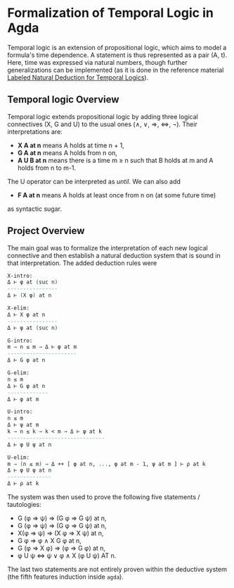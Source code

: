 # Formalization of Temporal Logic in Agda

Temporal logic is an extension of propositional logic, which aims to model a formula's time dependence. A statement is thus represented as a pair (A, t). Here, time was expressed via natural numbers, though further generalizations can be implemented (as it is done in the reference material [Labeled Natural Deduction for Temporal Logics](https://www.math.tecnico.ulisboa.pt/~mvolpe/publications/theses/volpe-phd-thesis.pdf)).

## Temporal logic Overview
Temporal logic extends propositional logic by adding three logical connectives (X, G and U) to the usual ones (∧, ∨, ⇒, ⇔, ¬). Their interpretations are:
- **X A at n** means A holds at time n + 1,
- **G A at n** means A holds from n on,
- **A U B at n** means there is a time m ≥ n such that B holds at m and A holds from n to m-1.

The U operator can be interpreted as _until_. We can also add
- **F A at n** means A holds at least once from n on (at some future time)

as syntactic sugar.

## Project Overview
The main goal was to formalize the interpretation of each new logical connective and then establish a natural deduction system that is sound in that interpretation. The added deduction rules were

```agda
X-intro:
Δ ⊢ φ at (suc n)
----------------
Δ ⊢ (X φ) at n

X-elim:
Δ ⊢ X φ at n
----------------
Δ ⊢ φ at (suc n)

G-intro:
m → n ≤ m → Δ ⊢ φ at m
----------------------
Δ ⊢ G φ at n

G-elim:
n ≤ m
Δ ⊢ G φ at n
-------------
Δ ⊢ φ at m

U-intro:
n ≤ m
Δ ⊢ ψ at m
k → n ≤ k → k < m → Δ ⊢ φ at k
-------------------------------
Δ ⊢ φ U ψ at n

U-elim:
m → (n ≤ m) → Δ ++ [ φ at n, ..., φ at m - 1, ψ at m ] ⊢ ρ at k
Δ ⊢ φ U ψ at n
--------------
Δ ⊢ ρ at k
```
The system was then used to prove the following five statements / tautologies:
- G (φ ⇒ ψ) ⇒ (G φ ⇒ G ψ) at n,
- G (φ ⇒ ψ) ⇒ (G φ ⇒ G ψ) at n,
- X(φ ⇒ ψ) ⇒ (X φ ⇒ X ψ) at n,
- G φ ⇒ φ ∧ X G φ at n,
- G (φ ⇒ X φ) ⇒ (φ ⇒ G φ) at n,
- φ U ψ ⇔ ψ ∨ φ ∧ X (φ U ψ) AT n.

The last two statements are not entirely proven within the deductive system (the fifth features induction inside `agda`).
